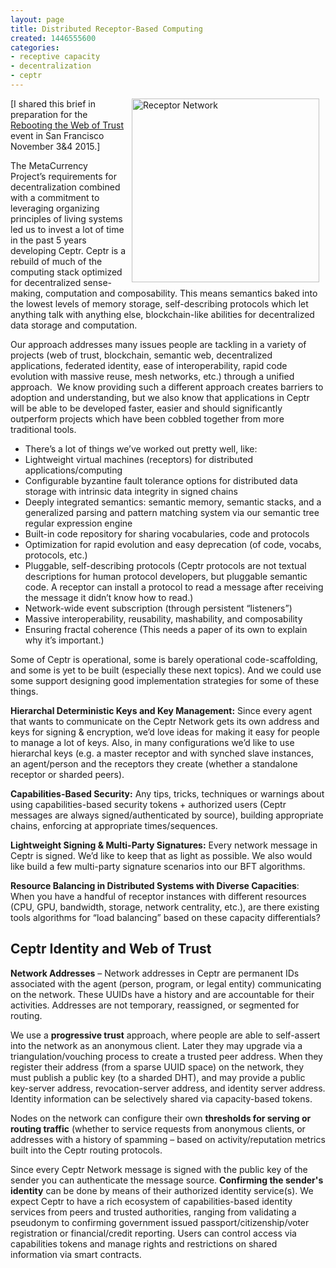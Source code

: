 ```yaml
---
layout: page
title: Distributed Receptor-Based Computing
created: 1446555600
categories:
- receptive capacity
- decentralization
- ceptr
---
```

<p><img alt="Receptor Network" src="https://d2jhuj1whasmze.cloudfront.net/photos/original/ehRQ6.jpg" style="width: 300px; height: 294px; margin-left: 10px; margin-right: 10px; float: right;">[I shared this brief in preparation for the <a href="http://WebOfTrust.info">Rebooting the Web of Trust</a> event in San Francisco November 3&amp;4 2015.]&nbsp;</p><p>The MetaCurrency Project’s requirements for decentralization combined with a commitment to leveraging organizing principles of living systems led us to invest a lot of time in the past 5 years developing Ceptr. Ceptr is a rebuild of much of the computing stack optimized for decentralized sense-making, computation and composability. This means semantics baked into the lowest levels of memory storage, self-describing protocols which let anything talk with anything else, blockchain-like abilities for decentralized data storage and computation.</p><p><!--break--></p><p>Our approach addresses many issues people are tackling in a variety of projects (web of trust, blockchain, semantic web, decentralized applications, federated identity, ease of interoperability, rapid code evolution with massive reuse, mesh networks, etc.) through a unified approach. &nbsp;We know providing such a different approach creates barriers to adoption and understanding, but we also know that applications in Ceptr will be able to be developed faster, easier and should significantly outperform projects which have been cobbled together from more traditional tools.</p><ul><li>There’s a lot of things we’ve worked out pretty well, like:&nbsp;</li><li>Lightweight virtual machines (receptors) for distributed applications/computing</li><li>Configurable byzantine fault tolerance options for distributed data storage with intrinsic data integrity in signed chains</li><li>Deeply integrated semantics: semantic memory, semantic stacks, and a generalized parsing and pattern matching system via our semantic tree regular expression engine</li><li>Built-in code repository for sharing vocabularies, code and protocols</li><li>Optimization for rapid evolution and easy deprecation (of code, vocabs, protocols, etc.)</li><li>Pluggable, self-describing protocols (Ceptr protocols are not textual descriptions for human protocol developers, but pluggable semantic code. A receptor can install a protocol to read a message after receiving the message it didn’t know how to read.)</li><li>Network-wide event subscription (through persistent “listeners”)</li><li>Massive interoperability, reusability, mashability, and composability</li><li>Ensuring fractal coherence (This needs a paper of its own to explain why it’s important.)</li></ul><p>Some of Ceptr is operational, some is barely operational code-scaffolding, and some is yet to be built (especially these next topics). And we could use some support designing good implementation strategies for some of these things.</p><p><strong>Hierarchal Deterministic Keys and Key Management:</strong> Since every agent that wants to communicate on the Ceptr Network gets its own address and keys for signing &amp; encryption, we’d love ideas for making it easy for people to manage a lot of keys. Also, in many configurations we’d like to use hierarchal keys (e.g. a master receptor and with synched slave instances, an agent/person and the receptors they create (whether a standalone receptor or sharded peers).</p><p><strong>Capabilities-Based Security:</strong> Any tips, tricks, techniques or warnings about using capabilities-based security tokens + authorized users (Ceptr messages are always signed/authenticated by source), building appropriate chains, enforcing at appropriate times/sequences.</p><p><strong>Lightweight Signing &amp; Multi-Party Signatures:</strong> Every network message in Ceptr is signed. We’d like to keep that as light as possible. We also would like build a few multi-party signature scenarios into our BFT algorithms.</p><p><strong>Resource Balancing in Distributed Systems with Diverse Capacities</strong>: When you have a handful of receptor instances with different resources (CPU, GPU, bandwidth, storage, network centrality, etc.), are there existing tools algorithms for “load balancing” based on these capacity differentials?</p><h2>Ceptr Identity and Web of Trust</h2><p><strong>Network Addresses</strong> – Network addresses in Ceptr are permanent IDs associated with the agent (person, program, or legal entity) communicating on the network. These UUIDs have a history and are accountable for their activities. Addresses are not temporary, reassigned, or segmented for routing.</p><p>We use a <strong>progressive trust</strong> approach, where people are able to self-assert into the network as an anonymous client. Later they may upgrade via a triangulation/vouching process to create a trusted peer address. When they register their address (from a sparse UUID space) on the network, they must publish a public key (to a sharded DHT), and may provide a public key-server address, revocation-server address, and identity server address. Identity information can be selectively shared via capacity-based tokens.</p><p>Nodes on the network can configure their own <strong>thresholds for serving or routing traffic</strong> (whether to service requests from anonymous clients, or addresses with a history of spamming – based on activity/reputation metrics built into the Ceptr routing protocols.</p><p>Since every Ceptr Network message is signed with the public key of the sender you can authenticate the message source. <strong>Confirming the sender's identity</strong> can be done by means of their authorized identity service(s). We expect Ceptr to have a rich ecosystem of capabilities-based identity services from peers and trusted authorities, ranging from validating a pseudonym to confirming government issued passport/citizenship/voter registration or financial/credit reporting. Users can control access via capabilities tokens and manage rights and restrictions on shared information via smart contracts.</p>
